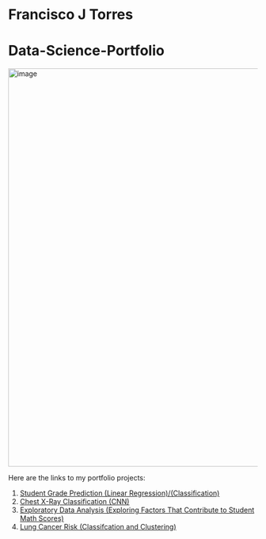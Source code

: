 # Francisco J Torres

# Data-Science-Portfolio

<img width="805" alt="image" src="https://github.com/user-attachments/assets/4e9e9f2f-22b2-4fdc-968b-aad7ae0cb56a" />

Here are the links to my portfolio projects:

1. [Student Grade Prediction (Linear Regression)/(Classification)](https://github.com/Xninety-nine/Capstone_2_Student_data)
2. [Chest X-Ray Classification (CNN)](https://github.com/Xninety-nine/Capstone-3-Predicting-Pneumonia-in-X-ray-Images)
3. [Exploratory Data Analysis (Exploring Factors That Contribute to Student Math Scores)](https://github.com/Xninety-nine/Exploratory-Data-Analysis-Projects)
4. [Lung Cancer Risk  (Classifcation and Clustering)](https://github.com/Xninety-nine/Lung-Cancer-Risk-Prediction-/blob/main/README.md)
